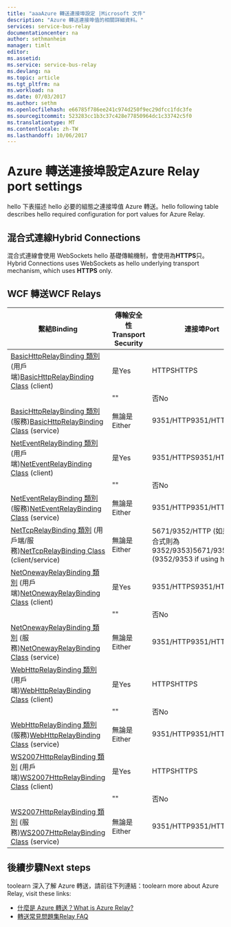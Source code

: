 ```yaml
---
title: "aaaAzure 轉送連接埠設定 |Microsoft 文件"
description: "Azure 轉送連接埠值的相關詳細資料。"
services: service-bus-relay
documentationcenter: na
author: sethmanheim
manager: timlt
editor: 
ms.assetid: 
ms.service: service-bus-relay
ms.devlang: na
ms.topic: article
ms.tgt_pltfrm: na
ms.workload: na
ms.date: 07/03/2017
ms.author: sethm
ms.openlocfilehash: e66785f786ee241c974d250f9ec29dfcc1fdc3fe
ms.sourcegitcommit: 523283cc1b3c37c428e77850964dc1c33742c5f0
ms.translationtype: MT
ms.contentlocale: zh-TW
ms.lasthandoff: 10/06/2017
---
```

# <a name="azure-relay-port-settings"></a><span data-ttu-id="d55c7-103">Azure 轉送連接埠設定</span><span class="sxs-lookup"><span data-stu-id="d55c7-103">Azure Relay port settings</span></span>

<span data-ttu-id="d55c7-104">hello 下表描述 hello 必要的組態之連接埠值 Azure 轉送。</span><span class="sxs-lookup"><span data-stu-id="d55c7-104">hello following table describes hello required configuration for port values for Azure Relay.</span></span>

## <a name="hybrid-connections"></a><span data-ttu-id="d55c7-105">混合式連線</span><span class="sxs-lookup"><span data-stu-id="d55c7-105">Hybrid Connections</span></span>
<span data-ttu-id="d55c7-106">混合式連線會使用 WebSockets hello 基礎傳輸機制，會使用為**HTTPS**只。</span><span class="sxs-lookup"><span data-stu-id="d55c7-106">Hybrid Connections uses WebSockets as hello underlying transport mechanism, which uses **HTTPS** only.</span></span> 

## <a name="wcf-relays"></a><span data-ttu-id="d55c7-107">WCF 轉送</span><span class="sxs-lookup"><span data-stu-id="d55c7-107">WCF Relays</span></span>
  
|<span data-ttu-id="d55c7-108">繫結</span><span class="sxs-lookup"><span data-stu-id="d55c7-108">Binding</span></span>|<span data-ttu-id="d55c7-109">傳輸安全性</span><span class="sxs-lookup"><span data-stu-id="d55c7-109">Transport Security</span></span>|<span data-ttu-id="d55c7-110">連接埠</span><span class="sxs-lookup"><span data-stu-id="d55c7-110">Port</span></span>|  
|-------------|------------------------|----------|  
|<span data-ttu-id="d55c7-111">[BasicHttpRelayBinding 類別](/dotnet/api/microsoft.servicebus.basichttprelaybinding) (用戶端)</span><span class="sxs-lookup"><span data-stu-id="d55c7-111">[BasicHttpRelayBinding Class](/dotnet/api/microsoft.servicebus.basichttprelaybinding) (client)</span></span>|<span data-ttu-id="d55c7-112">是</span><span class="sxs-lookup"><span data-stu-id="d55c7-112">Yes</span></span>|<span data-ttu-id="d55c7-113">HTTPS</span><span class="sxs-lookup"><span data-stu-id="d55c7-113">HTTPS</span></span>| 
| |<span data-ttu-id="d55c7-114">"</span><span class="sxs-lookup"><span data-stu-id="d55c7-114">"</span></span> |<span data-ttu-id="d55c7-115">否</span><span class="sxs-lookup"><span data-stu-id="d55c7-115">No</span></span>|<span data-ttu-id="d55c7-116">HTTP</span><span class="sxs-lookup"><span data-stu-id="d55c7-116">HTTP</span></span>|  
|<span data-ttu-id="d55c7-117">[BasicHttpRelayBinding 類別](/dotnet/api/microsoft.servicebus.basichttprelaybinding) (服務)</span><span class="sxs-lookup"><span data-stu-id="d55c7-117">[BasicHttpRelayBinding Class](/dotnet/api/microsoft.servicebus.basichttprelaybinding) (service)</span></span>|<span data-ttu-id="d55c7-118">無論是</span><span class="sxs-lookup"><span data-stu-id="d55c7-118">Either</span></span>|<span data-ttu-id="d55c7-119">9351/HTTP</span><span class="sxs-lookup"><span data-stu-id="d55c7-119">9351/HTTP</span></span>|  
|<span data-ttu-id="d55c7-120">[NetEventRelayBinding 類別](/dotnet/api/microsoft.servicebus.neteventrelaybinding) (用戶端)</span><span class="sxs-lookup"><span data-stu-id="d55c7-120">[NetEventRelayBinding Class](/dotnet/api/microsoft.servicebus.neteventrelaybinding) (client)</span></span>|<span data-ttu-id="d55c7-121">是</span><span class="sxs-lookup"><span data-stu-id="d55c7-121">Yes</span></span>|<span data-ttu-id="d55c7-122">9351/HTTPS</span><span class="sxs-lookup"><span data-stu-id="d55c7-122">9351/HTTPS</span></span>|  
||<span data-ttu-id="d55c7-123">"</span><span class="sxs-lookup"><span data-stu-id="d55c7-123">"</span></span> |<span data-ttu-id="d55c7-124">否</span><span class="sxs-lookup"><span data-stu-id="d55c7-124">No</span></span>|<span data-ttu-id="d55c7-125">9350/HTTP</span><span class="sxs-lookup"><span data-stu-id="d55c7-125">9350/HTTP</span></span>|  
|<span data-ttu-id="d55c7-126">[NetEventRelayBinding 類別](/dotnet/api/microsoft.servicebus.neteventrelaybinding) (服務)</span><span class="sxs-lookup"><span data-stu-id="d55c7-126">[NetEventRelayBinding Class](/dotnet/api/microsoft.servicebus.neteventrelaybinding) (service)</span></span>|<span data-ttu-id="d55c7-127">無論是</span><span class="sxs-lookup"><span data-stu-id="d55c7-127">Either</span></span>|<span data-ttu-id="d55c7-128">9351/HTTP</span><span class="sxs-lookup"><span data-stu-id="d55c7-128">9351/HTTP</span></span>|  
|<span data-ttu-id="d55c7-129">[NetTcpRelayBinding 類別](/dotnet/api/microsoft.servicebus.nettcprelaybinding) (用戶端/服務)</span><span class="sxs-lookup"><span data-stu-id="d55c7-129">[NetTcpRelayBinding Class](/dotnet/api/microsoft.servicebus.nettcprelaybinding) (client/service)</span></span>|<span data-ttu-id="d55c7-130">無論是</span><span class="sxs-lookup"><span data-stu-id="d55c7-130">Either</span></span>|<span data-ttu-id="d55c7-131">5671/9352/HTTP (如果使用混合式則為 9352/9353)</span><span class="sxs-lookup"><span data-stu-id="d55c7-131">5671/9352/HTTP (9352/9353 if using hybrid)</span></span>|  
|<span data-ttu-id="d55c7-132">[NetOnewayRelayBinding 類別](/dotnet/api/microsoft.servicebus.netonewayrelaybinding) (用戶端)</span><span class="sxs-lookup"><span data-stu-id="d55c7-132">[NetOnewayRelayBinding Class](/dotnet/api/microsoft.servicebus.netonewayrelaybinding) (client)</span></span>|<span data-ttu-id="d55c7-133">是</span><span class="sxs-lookup"><span data-stu-id="d55c7-133">Yes</span></span>|<span data-ttu-id="d55c7-134">9351/HTTPS</span><span class="sxs-lookup"><span data-stu-id="d55c7-134">9351/HTTPS</span></span>|  
||<span data-ttu-id="d55c7-135">"</span><span class="sxs-lookup"><span data-stu-id="d55c7-135">"</span></span> |<span data-ttu-id="d55c7-136">否</span><span class="sxs-lookup"><span data-stu-id="d55c7-136">No</span></span>|<span data-ttu-id="d55c7-137">9350/HTTP</span><span class="sxs-lookup"><span data-stu-id="d55c7-137">9350/HTTP</span></span>|  
|<span data-ttu-id="d55c7-138">[NetOnewayRelayBinding 類別](/dotnet/api/microsoft.servicebus.netonewayrelaybinding) (服務)</span><span class="sxs-lookup"><span data-stu-id="d55c7-138">[NetOnewayRelayBinding Class](/dotnet/api/microsoft.servicebus.netonewayrelaybinding) (service)</span></span>|<span data-ttu-id="d55c7-139">無論是</span><span class="sxs-lookup"><span data-stu-id="d55c7-139">Either</span></span>|<span data-ttu-id="d55c7-140">9351/HTTP</span><span class="sxs-lookup"><span data-stu-id="d55c7-140">9351/HTTP</span></span>|  
|<span data-ttu-id="d55c7-141">[WebHttpRelayBinding 類別](/dotnet/api/microsoft.servicebus.webhttprelaybinding) (用戶端)</span><span class="sxs-lookup"><span data-stu-id="d55c7-141">[WebHttpRelayBinding Class](/dotnet/api/microsoft.servicebus.webhttprelaybinding) (client)</span></span>|<span data-ttu-id="d55c7-142">是</span><span class="sxs-lookup"><span data-stu-id="d55c7-142">Yes</span></span>|<span data-ttu-id="d55c7-143">HTTPS</span><span class="sxs-lookup"><span data-stu-id="d55c7-143">HTTPS</span></span>|  
||<span data-ttu-id="d55c7-144">"</span><span class="sxs-lookup"><span data-stu-id="d55c7-144">"</span></span> |<span data-ttu-id="d55c7-145">否</span><span class="sxs-lookup"><span data-stu-id="d55c7-145">No</span></span>|<span data-ttu-id="d55c7-146">HTTP</span><span class="sxs-lookup"><span data-stu-id="d55c7-146">HTTP</span></span>|  
|<span data-ttu-id="d55c7-147">[WebHttpRelayBinding 類別](/dotnet/api/microsoft.servicebus.webhttprelaybinding) (服務)</span><span class="sxs-lookup"><span data-stu-id="d55c7-147">[WebHttpRelayBinding Class](/dotnet/api/microsoft.servicebus.webhttprelaybinding) (service)</span></span>|<span data-ttu-id="d55c7-148">無論是</span><span class="sxs-lookup"><span data-stu-id="d55c7-148">Either</span></span>|<span data-ttu-id="d55c7-149">9351/HTTP</span><span class="sxs-lookup"><span data-stu-id="d55c7-149">9351/HTTP</span></span>|  
|<span data-ttu-id="d55c7-150">[WS2007HttpRelayBinding 類別](/dotnet/api/microsoft.servicebus.ws2007httprelaybinding) (用戶端)</span><span class="sxs-lookup"><span data-stu-id="d55c7-150">[WS2007HttpRelayBinding Class](/dotnet/api/microsoft.servicebus.ws2007httprelaybinding) (client)</span></span>|<span data-ttu-id="d55c7-151">是</span><span class="sxs-lookup"><span data-stu-id="d55c7-151">Yes</span></span>|<span data-ttu-id="d55c7-152">HTTPS</span><span class="sxs-lookup"><span data-stu-id="d55c7-152">HTTPS</span></span>|  
||<span data-ttu-id="d55c7-153">"</span><span class="sxs-lookup"><span data-stu-id="d55c7-153">"</span></span> |<span data-ttu-id="d55c7-154">否</span><span class="sxs-lookup"><span data-stu-id="d55c7-154">No</span></span>|<span data-ttu-id="d55c7-155">HTTP</span><span class="sxs-lookup"><span data-stu-id="d55c7-155">HTTP</span></span>|  
|<span data-ttu-id="d55c7-156">[WS2007HttpRelayBinding 類別](/dotnet/api/microsoft.servicebus.ws2007httprelaybinding) (服務)</span><span class="sxs-lookup"><span data-stu-id="d55c7-156">[WS2007HttpRelayBinding Class](/dotnet/api/microsoft.servicebus.ws2007httprelaybinding) (service)</span></span>|<span data-ttu-id="d55c7-157">無論是</span><span class="sxs-lookup"><span data-stu-id="d55c7-157">Either</span></span>|<span data-ttu-id="d55c7-158">9351/HTTP</span><span class="sxs-lookup"><span data-stu-id="d55c7-158">9351/HTTP</span></span>|

## <a name="next-steps"></a><span data-ttu-id="d55c7-159">後續步驟</span><span class="sxs-lookup"><span data-stu-id="d55c7-159">Next steps</span></span>
<span data-ttu-id="d55c7-160">toolearn 深入了解 Azure 轉送，請前往下列連結：</span><span class="sxs-lookup"><span data-stu-id="d55c7-160">toolearn more about Azure Relay, visit these links:</span></span>
* [<span data-ttu-id="d55c7-161">什麼是 Azure 轉送？</span><span class="sxs-lookup"><span data-stu-id="d55c7-161">What is Azure Relay?</span></span>](relay-what-is-it.md)
* [<span data-ttu-id="d55c7-162">轉送常見問題集</span><span class="sxs-lookup"><span data-stu-id="d55c7-162">Relay FAQ</span></span>](relay-faq.md)